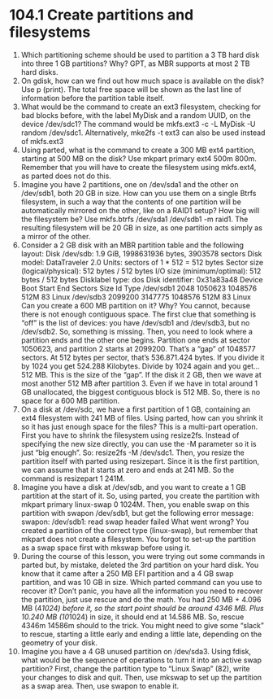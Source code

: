 # 104.1 Create partitions and filesystems

1. Which partitioning scheme should be used to partition a 3 TB hard disk into three 1 GB
partitions? Why?
GPT, as MBR supports at most 2 TB hard disks.
2. On gdisk, how can we find out how much space is available on the disk?
Use p (print). The total free space will be shown as the last line of information before the
partition table itself.
3. What would be the command to create an ext3 filesystem, checking for bad blocks before, with
the label MyDisk and a random UUID, on the device /dev/sdc1?
The command would be mkfs.ext3 -c -L MyDisk -U random /dev/sdc1. Alternatively,
mke2fs -t ext3 can also be used instead of mkfs.ext3
4. Using parted, what is the command to create a 300 MB ext4 partition, starting at 500 MB on the
disk?
Use mkpart primary ext4 500m 800m. Remember that you will have to create the filesystem
using mkfs.ext4, as parted does not do this.
5. Imagine you have 2 partitions, one on /dev/sda1 and the other on /dev/sdb1, both 20 GB in
size. How can you use them on a single Btrfs filesystem, in such a way that the contents of one
partition will be automatically mirrored on the other, like on a RAID1 setup? How big will the
filesystem be?
Use mkfs.btrfs /dev/sda1 /dev/sdb1 -m raid1. The resulting filesystem will be 20 GB in
size, as one partition acts simply as a mirror of the other.
1. Consider a 2 GB disk with an MBR partition table and the following layout:
Disk /dev/sdb: 1.9 GiB, 1998631936 bytes, 3903578 sectors
Disk model: DataTraveler 2.0
Units: sectors of 1 * 512 = 512 bytes
Sector size (logical/physical): 512 bytes / 512 bytes
I/O size (minimum/optimal): 512 bytes / 512 bytes
Disklabel type: dos
Disk identifier: 0x31a83a48
Device Boot Start End Sectors Size Id Type
/dev/sdb1 2048 1050623 1048576 512M 83 Linux
/dev/sdb3 2099200 3147775 1048576 512M 83 Linux
Can you create a 600 MB partition on it? Why?
You cannot, because there is not enough contiguous space. The first clue that something is “off”
is the list of devices: you have /dev/sdb1 and /dev/sdb3, but no /dev/sdb2. So, something is
missing.
Then, you need to look where a partition ends and the other one begins. Partition one ends at
sector 1050623, and partition 2 starts at 2099200. That’s a “gap” of 1048577 sectors. At 512
bytes per sector, that’s 536.871.424 bytes. If you divide it by 1024 you get 524.288 Kilobytes.
Divide by 1024 again and you get… 512 MB. This is the size of the “gap”.
If the disk it 2 GB, then we wave at most another 512 MB after partition 3. Even if we have in
total around 1 GB unallocated, the biggest contiguous block is 512 MB. So, there is no space for
a 600 MB partition.
2. On a disk at /dev/sdc, we have a first partition of 1 GB, containing an ext4 filesystem with 241
MB of files. Using parted, how can you shrink it so it has just enough space for the files?
This is a multi-part operation. First you have to shrink the filesystem using resize2fs. Instead
of specifying the new size directly, you can use the -M parameter so it is just “big enough”. So:
resize2fs -M /dev/sdc1.
Then, you resize the partition itself with parted using resizepart. Since it is the first partition,
we can assume that it starts at zero and ends at 241 MB. So the command is resizepart 1
241M.
3. Imagine you have a disk at /dev/sdb, and you want to create a 1 GB partition at the start of it.
So, using parted, you create the partition with mkpart primary linux-swap 0 1024M. Then,
you enable swap on this partition with swapon /dev/sdb1, but get the following error
message:
swapon: /dev/sdb1: read swap header failed
What went wrong?
You created a partition of the correct type (linux-swap), but remember that mkpart does not
create a filesystem. You forgot to set-up the partition as a swap space first with mkswap before
using it.
4. During the course of this lesson, you were trying out some commands in parted but, by
mistake, deleted the 3rd partition on your hard disk. You know that it came after a 250 MB EFI
partition and a 4 GB swap partition, and was 10 GB in size. Which parted command can you
use to recover it?
Don’t panic, you have all the information you need to recover the partition, just use rescue
and do the math. You had 250 MB + 4.096 MB (4*1024) before it, so the start point should be
around 4346 MB. Plus 10.240 MB (10*1024) in size, it should end at 14.586 MB. So, rescue
4346m 14586m should to the trick. You might need to give some “slack” to rescue, starting a
little early and ending a little late, depending on the geometry of your disk.
5. Imagine you have a 4 GB unused partition on /dev/sda3. Using fdisk, what would be the
sequence of operations to turn it into an active swap partition?
First, change the partition type to “Linux Swap” (82), write your changes to disk and quit. Then,
use mkswap to set up the partition as a swap area. Then, use swapon to enable it.